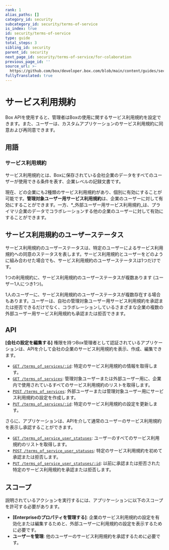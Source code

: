 ```yaml
---
rank: 1
alias_paths: []
category_id: security
subcategory_id: security/terms-of-service
is_index: true
id: security/terms-of-service
type: guide
total_steps: 3
sibling_id: security
parent_id: security
next_page_id: security/terms-of-service/for-colaboration
previous_page_id: ''
source_url: >-
  https://github.com/box/developer.box.com/blob/main/content/guides/security/terms-of-service/index.md
fullyTranslated: true
---
```

# サービス利用規約

Box APIを使用すると、管理者はBoxの使用に関するサービス利用規約を設定できます。また、ユーザーは、カスタムアプリケーションのサービス利用規約に同意および再同意できます。

## 用語

### サービス利用規約

サービス利用規約とは、Boxに保存されている会社企業のデータをすべてのユーザーが使用できる条件を表す、企業レベルの記録文書です。

現在、どの企業にも2種類のサービス利用規約があり、個別に有効にすることが可能です。**管理対象ユーザー用サービス利用規約**は、企業のユーザーに対して有効にすることができます。一方、\*_外部ユーザー用サービス利用規約_は、プライマリ企業のデータでコラボレーションする他の企業のユーザーに対して有効にすることができます。

## サービス利用規約のユーザーステータス

サービス利用規約のユーザーステータスは、特定のユーザーによるサービス利用規約への同意のステータスを表します。サービス利用規約とユーザーをどのように組み合わせた場合でも、サービス利用規約のユーザーステータスは1つだけです。

1つの利用規約に、サービス利用規約のユーザーステータスが複数あります (ユーザー1人につき1つ)。

1人のユーザーに、サービス利用規約のユーザーステータスが複数存在する場合もあります。ユーザーは、自社の管理対象ユーザー用サービス利用規約を承認または拒否できるだけでなく、コラボレーションしているさまざまな企業の複数の外部ユーザー用サービス利用規約も承認または拒否できます。

## API

**\[会社の設定を編集する]** 権限を持つBox管理者として認証されているアプリケーションは、APIを介して会社の企業のサービス利用規約を表示、作成、編集できます。

* [`GET /terms_of_services/:id`](e://get-terms-of-services-id): 特定のサービス利用規約の情報を取得します。
* [`GET /terms_of_services`](e://get-terms-of-services): 管理対象ユーザーまたは外部ユーザー用に、企業内で使用されているすべてのサービス利用規約のリストを取得します。
* [`POST /terms_of_services`](e://post-terms-of-services): 外部ユーザーまたは管理対象ユーザー用にサービス利用規約の設定を作成します。
* [`PUT /terms_of_services/:id`](e://put-terms-of-services-id): 特定のサービス利用規約の設定を更新します。

さらに、アプリケーションは、APIを介して通常のユーザーのサービス利用規約を表示し承認することができます。

* [`GET /terms_of_service_user_statuses`][euserstatuses]: ユーザーのすべてのサービス利用規約のリストを取得します。
* [`POST /terms_of_service_user_statuses`][euserstatuses_post]: 特定のサービス利用規約を初めて承認または拒否します。
* [`PUT /terms_of_service_user_statuses/:id`][euserstatuses_put]: 以前に承認または拒否された特定のサービス利用規約を承認または拒否します。

## スコープ

説明されているアクションを実行するには、アプリケーションに以下のスコープを許可する必要があります。

* **\[Enterpriseのプロパティを管理する]**: 企業のサービス利用規約の設定を有効化または編集するためと、外部ユーザーに利用規約の設定を表示するために必要です。
* **ユーザーを管理**: 他のユーザーのサービス利用規約を承認するために必要です。

[euserstatuses]: e://get-terms-of-service-user-statuses

[euserstatuses_put]: e://put-terms-of-service-user-statuses-id

[euserstatuses_post]: e://post-terms-of-service-user-statuses
